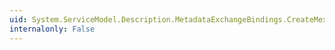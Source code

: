 ```yaml
---
uid: System.ServiceModel.Description.MetadataExchangeBindings.CreateMexHttpsBinding
internalonly: False
---
```


